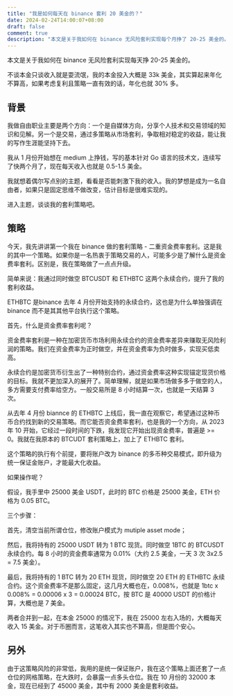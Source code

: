 ```yaml
---
title: "我是如何每天在 binance 套利 20 美金的？"
date: 2024-02-24T14:00:07+08:00
draft: false
comment: true
description: "本文是关于我如何在 binance 无风险套利实现每个月挣了 20-25 美金的。"
---
```


本文是关于我如何在 binance 无风险套利实现每天挣 20-25 美金的。

不谈本金只谈收入就是耍流氓，我的本金投入大概是 33k 美金，其实算起来年化不算高，如果考虑复利且策略一直有效的话，年化也就 30% 多。

## 背景


我做自由职业主要是两个方向：一个是自媒体方向，分享个人技术和交易领域的知识和见解。另一个是交易，通过多策略从市场套利，争取相对稳定的收益，能让我的写作生涯能坚持下去。

我从 1 月份开始想在 medium 上挣钱，写的基本针对 Go 语言的技术文，连续写了快两个月了，现在每天收入也就是 0.5-1.5 美金。

我就想着偶尔写点别的主题，看看是否能刺激下我的收入。我的梦想是成为一名自由者，如果只是固定思维不做改变，估计目标是很难实现的。

进入主题，谈谈我的套利策略吧。

## 策略

今天，我先讲讲第一个我在 binance 做的套利策略 - 二重资金费率套利。这是我的其中一个策略。如果你是一名热衷于策略交易的人，可能多少是了解什么是资金费率套利。区别是，我在策略做了一点点升级。

简单来说：我通过同时做空 BTCUSDT 和 ETHBTC 这两个永续合约，提升了我的套利收益。

ETHBTC 是binance 去年 4 月份开始支持的永续合约，这也是为什么单独强调在 binance 而不是其其他平台执行这个策略。

首先，什么是资金费率套利呢？

资金费率套利是一种在加密货币市场利用永续合约的资金费率差异来赚取无风险利润的策略。我们在资金费率为正时做空，并在资金费率为负时做多，实现买低卖高。

永续合约是加密货币衍生出了一种特别合约，通过资金费率这种实现锚定现货价格的目标。我就不更加深入的展开了。简单理解，就是如果市场做多多于做空的人，多方需要支付费率给空方。一般交易所是 8 小时结算一次，也就是一天结算 3 次。

从去年 4 月份 biannce 的 ETHBTC 上线后，我一直在观察它，希望通过这种币币合约找到新的交易策略。而它能否资金费率套利，也是我的一个方向，从 2023 年 10 开始，它经过一段时间的下跌，我发现它开始出现资金费率，普遍是 >= 0。我就在我原本的 BTCUDT 套利策略上，加上了 ETHBTC 套利。

这个策略的执行有个前提，要将账户改为 binance 的多币种交易模式，即升级为统一保证金账户，才能最大化收益。

如果操作呢？

假设，我手里中 25000 美金 USDT，此时的 BTC 价格是 25000 美金，ETH 价格为 0.05 BTC。

三个步骤：

首先，清空当前所谓仓位，修改账户模式为 mutiple asset mode；

然后，我将持有的 25000 USDT 转为 1 BTC 现货。同时做空 1BTC 的 BTCUSDT 永续合约。每 8 小时的资金费率通常为 0.01%（大约 2.5 美金，一天 3 次 3x2.5 = 7.5 美金）。

最后，我将持有的 1 BTC 转为 20 ETH 现货，同时做空 20 ETH 的 ETHBTC 永续合约。这个资金费率不是那么固定，这几月大概也在，0.008%，也就是 1btc x 0.008% = 0.00006 x 3 = 0.00024 BTC，按 BTC 是 40000 USDT 的价格计算，大概也是 7 美金。

两者合并到一起，在本金 25000 的情况下，我在 25000 左右入场的，大概每天收入 15 美金。对于币圈而言，这笔收入其实也不算高，但是图个安心。

## 另外

由于这策略风险的非常低，我用的是统一保证账户，我在这个策略上面还套了一点仓位的网格策略，在大跌时，会暴露一点多头仓位。我在 10 月份的 32000 本金，现在已经到了 45000 美金，其中有 2000 美金是套利收益。

